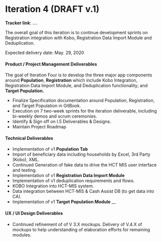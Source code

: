# Iteration 4 \(DRAFT v.1\)

**Tracker link**: ....

The overall goal of this iteration is to continue development sprints on Registration integration with Kobo, Registration Data Import Module and Deduplication.

Expected delivery date: May. 29, 2020

####  **Product / Project Management Deliverables**

The goal of Iteration Four is to develop the three major app components around **Population**, **Registration** which include Kobo Integration, Registration Data Import Module, and Deduplication functionality; and **Target Population.**

* Finalize Specification documentation around Population, Registration, and Target Population in GitBook.
* Execution on 7 two-week sprints for the iteration deliverable, including bi-weekly demos and scrum ceremonies.
* Identify & Sign off on I.5 Deliverables & Designs.
* Maintain Project Roadmap

####  **Technical Deliverables**

* Implementation of v1 **Population Tab**
* Import of beneficiary data including households by Excel, 3rd Party \(Kobo\), XML.
* Continued Generation of fake data to drive the HCT MIS user interface and testing.
* Implementation of v1 **Registration Data Import Module**
* Implementation of  v1 deduplication requirements and flows.
* KOBO Integration into HCT-MIS system. 
* Data integration between HCT-MIS & Cash Assist DB \(to get data into CA\). 
* Implementation of v1 **Target Population Module** __

#### **UX / UI Design Deliverables**

* Continued refinement of of V 3.X mockups. Delivery of V.4.X of mockups to help understanding of elaboration efforts for remaining modules. 

